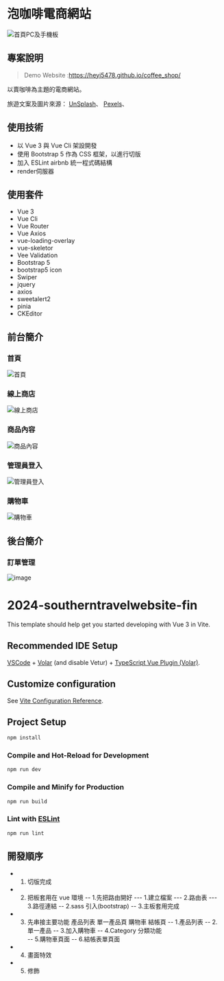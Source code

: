 # 泡咖啡電商網站
![首頁PC及手機板](https://i.imgur.com/pOMZ5HL.png)


## 專案說明
> Demo Website :https://heyi5478.github.io/coffee_shop/

以賣咖啡為主題的電商網站。

旅遊文案及圖片來源：
[UnSplash](https://unsplash.com/)、
[Pexels](https://www.pexels.com/zh-tw/)、

## 使用技術
- 以 Vue 3 與 Vue Cli 架設開發
- 使用 Bootstrap 5 作為 CSS 框架，以進行切版
- 加入 ESLint airbnb 統一程式碼結構
- render伺服器

## 使用套件
- Vue 3
- Vue Cli
- Vue Router
- Vue Axios
- vue-loading-overlay
- vue-skeletor
- Vee Validation
- Bootstrap 5
- bootstrap5 icon
- Swiper
- jquery
- axios 
- sweetalert2
- pinia
- CKEditor

## 前台簡介
### 首頁
![首頁](https://i.imgur.com/pOMZ5HL.png)


### 線上商店
![線上商店](https://i.imgur.com/WrAOqnR.png)

### 商品內容
![商品內容](https://i.imgur.com/NB4E7HI.png)

### 管理員登入
![管理員登入](https://github.com/GinaTung/2024-southerntravelwebsite-fin/assets/88545191/c1576e0e-5828-4602-9a65-cdba8d2b4a37)

### 購物車
![購物車](https://i.imgur.com/IFmnnoD.png)


## 後台簡介
### 訂單管理
![image](https://i.imgur.com/ZOzKrEk.png)

# 2024-southerntravelwebsite-fin
This template should help get you started developing with Vue 3 in Vite.

## Recommended IDE Setup

[VSCode](https://code.visualstudio.com/) + [Volar](https://marketplace.visualstudio.com/items?itemName=Vue.volar) (and disable Vetur) + [TypeScript Vue Plugin (Volar)](https://marketplace.visualstudio.com/items?itemName=Vue.vscode-typescript-vue-plugin).

## Customize configuration

See [Vite Configuration Reference](https://vitejs.dev/config/).

## Project Setup

```sh
npm install
```

### Compile and Hot-Reload for Development

```sh
npm run dev
```

### Compile and Minify for Production

```sh
npm run build
```

### Lint with [ESLint](https://eslint.org/)

```sh
npm run lint
```

## 開發順序

- 1. 切版完成
- 2. 把板套用在 vue 環境
--    1.先把路由開好
---     1.建立檔案
---     2.路由表
---     3.路徑連結
--    2.sass 引入(bootstrap)
--    3.主板套用完成    
- 3. 先串接主要功能 產品列表 單一產品頁 購物車 結帳頁
--    1.產品列表
--    2.單一產品
--    3.加入購物車
--    4.Category 分類功能  
--    5.購物車頁面
--    6.結帳表單頁面
- 4. 畫面特效
- 5. 修飾
